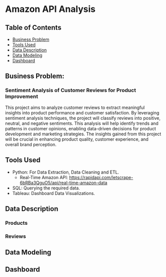 # Amazon API Analysis

## Table of Contents
* [Business Problem](#business-problem)
* [Tools Used](#tools-used)
* [Data Description](#data-description)
* [Data Modeling](#data-modeling)
* [Dashboard](#dashboard)

## Business Problem: 
### Sentiment Analysis of Customer Reviews for Product Improvement

This project aims to analyze customer reviews to extract meaningful insights into product performance and customer satisfaction. By leveraging sentiment analysis techniques, the project will classify reviews into positive, neutral, and negative sentiments. This analysis will help identify trends and patterns in customer opinions, enabling data-driven decisions for product development and marketing strategies. The insights gained from this project will be crucial in enhancing product quality, customer experience, and overall brand perception.

## Tools Used
- Python: For Data Extraction, Data Cleaning and ETL.
  - Real-Time Amazon API: https://rapidapi.com/letscrape-6bRBa3QguO5/api/real-time-amazon-data 
- SQL: Querying the required data.
- Tableau: Dashboard Data Visualizations.

## Data Description
### Products 

### Reviews

## Data Modeling

## Dashboard
